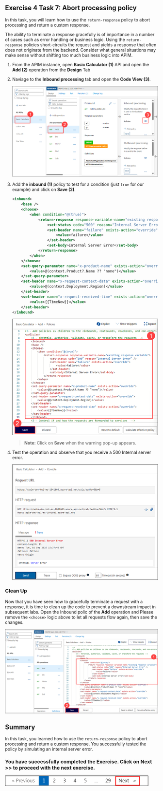 ## Exercise 4 Task 7: Abort processing policy

In this task, you will learn how to use the `return-response` policy to abort processing and return a custom response. 

The ability to terminate a response gracefully is of importance in a number of cases such as error handling or business logic. Using the `return-response` policies short-circuits the request and yields a response that often does not originate from the backend. Consider what general situations may make sense without shifting too much business logic into APIM.

1. From the APIM instance, open **Basic Calculator (1)** API and open the **Add (2)** operation from the **Design** Tab

1. Naviage to the **Inbound processing** tab and open the **Code View (3)**.

    ![](media/E4T7S2-0209.png)

1. Add the **inbound (1)** policy to test for a condition (just `true` for our example) and click on **Save (2)**.
  
    ```xml
    <inbound>
        <base />
        <choose>
            <when condition="@(true)">
                <return-response response-variable-name="existing response variable">
                    <set-status code="500" reason="Internal Server Error" />
                    <set-header name="failure" exists-action="override">
                        <value>failure</value>
                    </set-header>
                    <set-body>Internal Server Error</set-body>
                </return-response>
            </when>
        </choose>
        <set-query-parameter name="x-product-name" exists-action="override">
            <value>@(context.Product?.Name ?? "none")</value>
        </set-query-parameter>
        <set-header name="x-request-context-data" exists-action="override">
            <value>@(context.Deployment.Region)</value>
        </set-header>
        <set-header name="x-request-received-time" exists-action="override">
            <value>{{TimeNow}}</value>
        </set-header>
    </inbound>
    ```

    ![](media/E4T7S3-0209.png)     
     
      > **Note:** Click on **Save** when the warning pop-up appears.

1. Test the operation and observe that you receive a 500 Internal server error. 

    ![APIM Policy Abort Response](media/E4T7S4-0209.png)

### Clean Up

  Now that you have seen how to gracefully terminate a request with a response, it is time to clean up the code to prevent a downstream impact in subsequent labs.
  Open the Inbound polic of the **Add** operation and Please remove the `<choose>` logic above to let all requests flow again, then save the changes.

  ![](./media/E4T7cleanup-0209.png)

## Summary

In this task, you learned how to use the `return-response` policy to abort processing and return a custom response. You successfully tested the policy by simulating an internal server error.

### You have successfully completed the Exercise. Click on **Next >>** to proceed with the next exercise.

  ![](../gs/media/api-07.png)
